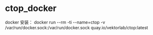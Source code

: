 # ctop_docker
docker 安装：
docker run --rm -ti --name=ctop -v /var/run/docker.sock:/var/run/docker.sock quay.io/vektorlab/ctop:latest
